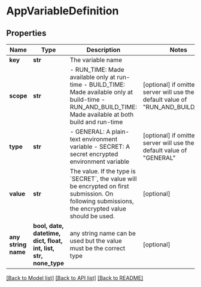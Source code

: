 # AppVariableDefinition


## Properties
Name | Type | Description | Notes
------------ | ------------- | ------------- | -------------
**key** | **str** | The variable name | 
**scope** | **str** | - RUN_TIME: Made available only at run-time - BUILD_TIME: Made available only at build-time - RUN_AND_BUILD_TIME: Made available at both build and run-time | [optional]  if omitted the server will use the default value of "RUN_AND_BUILD_TIME"
**type** | **str** | - GENERAL: A plain-text environment variable - SECRET: A secret encrypted environment variable | [optional]  if omitted the server will use the default value of "GENERAL"
**value** | **str** | The value. If the type is &#x60;SECRET&#x60;, the value will be encrypted on first submission. On following submissions, the encrypted value should be used. | [optional] 
**any string name** | **bool, date, datetime, dict, float, int, list, str, none_type** | any string name can be used but the value must be the correct type | [optional]

[[Back to Model list]](../README.md#documentation-for-models) [[Back to API list]](../README.md#documentation-for-api-endpoints) [[Back to README]](../README.md)


